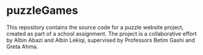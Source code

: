 # puzzleGames
This repository contains the source code for a puzzle website project, created as part of a school assignment. The project is a collaborative effort by Albin Abazi and Albin Lekiqi, supervised by Professors Betim Gashi and Greta Ahma.
